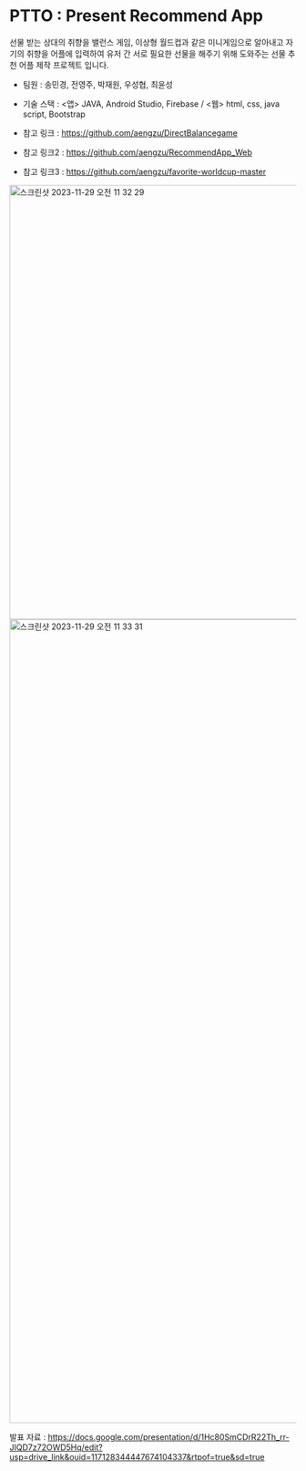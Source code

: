 # PTTO : Present Recommend App

선물 받는 상대의 취향을 밸런스 게임, 이상형 월드컵과 같은 미니게임으로 알아내고 자기의 취향을 어플에 입력하여 유저 간 서로 필요한 선물을 해주기 위해 도와주는 선물 추천 어플 제작 프로젝트 입니다.

- 팀원 : 송민경, 전영주, 박재원, 우성협, 최윤성
- 기술 스택 : <앱> JAVA, Android Studio, Firebase / <웹> html, css, java script, Bootstrap

- 참고 링크 : https://github.com/aengzu/DirectBalancegame
- 참고 링크2 : https://github.com/aengzu/RecommendApp_Web
- 참고 링크3 : https://github.com/aengzu/favorite-worldcup-master

<img width="762" alt="스크린샷 2023-11-29 오전 11 32 29" src="https://github.com/aengzu/PresentRecommendApp/assets/102356873/ea2e661d-0547-4193-9443-ed3ddc1784ef">

<img width="1410" alt="스크린샷 2023-11-29 오전 11 33 31" src="https://github.com/aengzu/PresentRecommendApp/assets/102356873/ce8b3ef2-67d5-4335-9dfc-c431fbaa5784">

발표 자료 : https://docs.google.com/presentation/d/1Hc80SmCDrR22Th_rr-JIQD7z72OWD5Hq/edit?usp=drive_link&ouid=117128344447674104337&rtpof=true&sd=true
